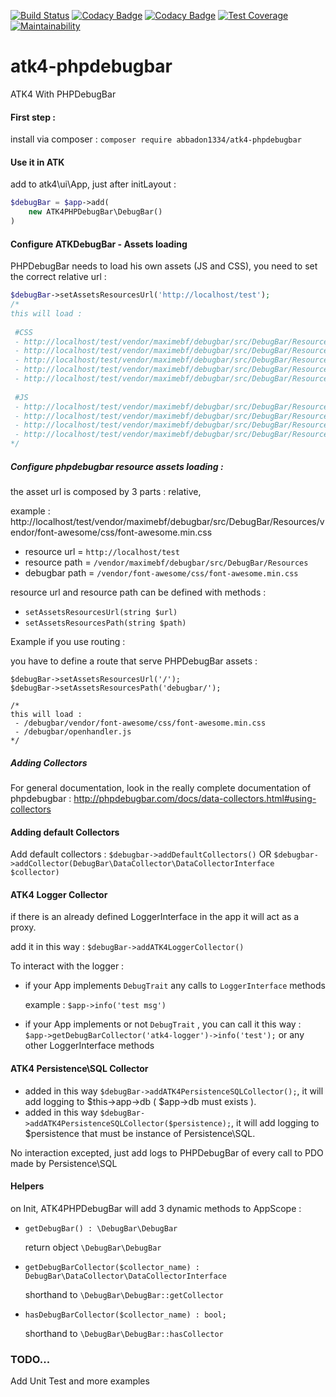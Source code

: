[![Build Status](https://travis-ci.org/abbadon1334/atk4-phpdebugbar.svg?branch=master)](https://travis-ci.org/abbadon1334/atk4-fastroute)
[![Codacy Badge](https://api.codacy.com/project/badge/Grade/757dd5a567944d4e97cc00f9c4a437b2)](https://www.codacy.com/app/abbadon1334/atk4-phpdebugbar?utm_source=github.com&amp;utm_medium=referral&amp;utm_content=abbadon1334/atk4-phpdebugbar&amp;utm_campaign=Badge_Grade)
[![Codacy Badge](https://api.codacy.com/project/badge/Coverage/757dd5a567944d4e97cc00f9c4a437b2)](https://www.codacy.com/app/abbadon1334/atk4-phpdebugbar?utm_source=github.com&utm_medium=referral&utm_content=abbadon1334/atk4-phpdebugbar&utm_campaign=Badge_Coverage)
[![Test Coverage](https://api.codeclimate.com/v1/badges/315af520f9e8420fd373/test_coverage)](https://codeclimate.com/github/abbadon1334/atk4-phpdebugbar/test_coverage)
[![Maintainability](https://api.codeclimate.com/v1/badges/315af520f9e8420fd373/maintainability)](https://codeclimate.com/github/abbadon1334/atk4-phpdebugbar/maintainability)

# atk4-phpdebugbar
ATK4 With PHPDebugBar

#### First step :

install via composer :
`composer require abbadon1334/atk4-phpdebugbar`

#### Use it in ATK
add to atk4\ui\App, just after initLayout :
```php
$debugBar = $app->add(
    new ATK4PHPDebugBar\DebugBar()
)
```
#### Configure ATKDebugBar - Assets loading

PHPDebugBar needs to load his own assets (JS and CSS), you need to set the correct relative url :

```php
$debugBar->setAssetsResourcesUrl('http://localhost/test');
/*
this will load :
 
 #CSS
 - http://localhost/test/vendor/maximebf/debugbar/src/DebugBar/Resources/vendor/font-awesome/css/font-awesome.min.css
 - http://localhost/test/vendor/maximebf/debugbar/src/DebugBar/Resources/vendor/highlightjs/styles/github.css
 - http://localhost/test/vendor/maximebf/debugbar/src/DebugBar/Resources/debugbar.css
 - http://localhost/test/vendor/maximebf/debugbar/src/DebugBar/Resources/widgets.css
 - http://localhost/test/vendor/maximebf/debugbar/src/DebugBar/Resources/openhandler.css
 
 #JS
 - http://localhost/test/vendor/maximebf/debugbar/src/DebugBar/Resources/vendor/highlightjs/highlight.pack.js
 - http://localhost/test/vendor/maximebf/debugbar/src/DebugBar/Resources/debugbar.js
 - http://localhost/test/vendor/maximebf/debugbar/src/DebugBar/Resources/widgets.js
 - http://localhost/test/vendor/maximebf/debugbar/src/DebugBar/Resources/openhandler.js
*/ 
``` 

##### Configure phpdebugbar resource assets loading :
 
the asset url is composed by 3 parts : relative,

example : http://localhost/test/vendor/maximebf/debugbar/src/DebugBar/Resources/vendor/font-awesome/css/font-awesome.min.css

* resource url  = `http://localhost/test`
* resource path = `/vendor/maximebf/debugbar/src/DebugBar/Resources`
* debugbar path = `/vendor/font-awesome/css/font-awesome.min.css`

resource url and resource path can be defined with methods :
 - `setAssetsResourcesUrl(string $url)`
 - `setAssetsResourcesPath(string $path)`
 
Example if you use routing :

you have to define a route that serve PHPDebugBar assets :

```
$debugBar->setAssetsResourcesUrl('/');
$debugBar->setAssetsResourcesPath('debugbar/');

/*
this will load :
 - /debugbar/vendor/font-awesome/css/font-awesome.min.css
 - /debugbar/openhandler.js
*/
```

##### Adding Collectors
For general documentation, look in the really complete documentation of phpdebugbar : 
http://phpdebugbar.com/docs/data-collectors.html#using-collectors 

#### Adding default Collectors

Add default collectors :
    `$debugbar->addDefaultCollectors()`
OR
    `$debugbar->addCollector(DebugBar\DataCollector\DataCollectorInterface $collector)`

#### ATK4 Logger Collector

if there is an already defined LoggerInterface in the app it will act as a proxy.

add it in this way : `$debugBar->addATK4LoggerCollector()`

To interact with the logger :
 - if your App implements `DebugTrait` any calls to `LoggerInterface` methods
 
    example : `$app->info('test msg')`
     
 - if your App implements or not `DebugTrait` , you can call it this way : `$app->getDebugBarCollector('atk4-logger')->info('test');` or any other LoggerInterface methods 

#### ATK4 Persistence\SQL Collector

 - added in this way `$debugBar->addATK4PersistenceSQLCollector();`, it will add logging to $this->app->db ( $app->db must exists ).
 - added in this way `$debugBar->addATK4PersistenceSQLCollector($persistence);`, it will add logging to $persistence that must be instance of Persistence\SQL.

No interaction excepted, just add logs to PHPDebugBar of every call to PDO made by Persistence\SQL  

#### Helpers

on Init, ATK4PHPDebugBar will add 3 dynamic methods to AppScope :

 - `getDebugBar() : \DebugBar\DebugBar`
    
    return object `\DebugBar\DebugBar`
 
 - `getDebugBarCollector($collector_name) : DebugBar\DataCollector\DataCollectorInterface`
    
    shorthand to `\DebugBar\DebugBar::getCollector`
      
 - `hasDebugBarCollector($collector_name) : bool;`
 
    shorthand to `\DebugBar\DebugBar::hasCollector`
    
### TODO...

Add Unit Test and more examples
